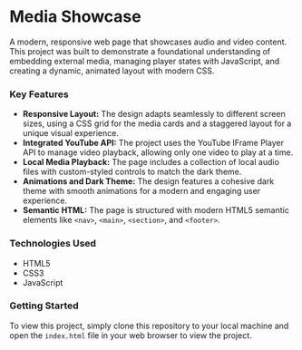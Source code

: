 # Media Showcase

A modern, responsive web page that showcases audio and video content. This project was built to demonstrate a foundational understanding of embedding external media, managing player states with JavaScript, and creating a dynamic, animated layout with modern CSS.

### Key Features

* **Responsive Layout:** The design adapts seamlessly to different screen sizes, using a CSS grid for the media cards and a staggered layout for a unique visual experience.
* **Integrated YouTube API:** The project uses the YouTube IFrame Player API to manage video playback, allowing only one video to play at a time.
* **Local Media Playback:** The page includes a collection of local audio files with custom-styled controls to match the dark theme.
* **Animations and Dark Theme:** The design features a cohesive dark theme with smooth animations for a modern and engaging user experience.
* **Semantic HTML:** The page is structured with modern HTML5 semantic elements like `<nav>`, `<main>`, `<section>`, and `<footer>`.

### Technologies Used

* HTML5
* CSS3
* JavaScript

### Getting Started

To view this project, simply clone this repository to your local machine and open the `index.html` file in your web browser to view the project.
